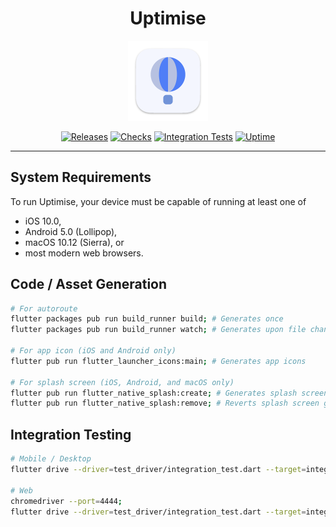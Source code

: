 <h1 align="center">Uptimise</h1>

<p align="center">
  <img src="https://github.com/uptimisers/uptimise/blob/main/macos/Runner/Assets.xcassets/AppIcon.appiconset/app_icon_512.png" alt="App Icon" width="128">
  <br>
</p>

<p align="center">
  <a href="https://github.com/uptimisers/uptimise/releases"><img src="https://img.shields.io/github/v/release/uptimisers/uptimise?include_prereleases" alt="Releases"></a>
  <a href="https://github.com/uptimisers/uptimise/actions/workflows/checks.yml"><img src="https://img.shields.io/github/workflow/status/uptimisers/uptimise/Checks/main?label=checks" alt="Checks"></a>
  <a href="https://github.com/uptimisers/uptimise/actions/workflows/integration-tests.yml"><img src="https://img.shields.io/github/workflow/status/uptimisers/uptimise/Integration%20Tests/main?label=integration%20tests" alt="Integration Tests"></a>
  <a href="https://stats.uptimerobot.com/EKGY3fWrrX"><img src="https://img.shields.io/uptimerobot/ratio/7/m788675632-34c4a32e58d037a3462a34dd" alt="Uptime"></a>
</p>

<hr>

## System Requirements

To run Uptimise, your device must be capable of running at least one of

- iOS 10.0,
- Android 5.0 (Lollipop),
- macOS 10.12 (Sierra), or
- most modern web browsers.

## Code / Asset Generation

```bash
# For autoroute
flutter packages pub run build_runner build; # Generates once
flutter packages pub run build_runner watch; # Generates upon file change

# For app icon (iOS and Android only)
flutter pub run flutter_launcher_icons:main; # Generates app icons

# For splash screen (iOS, Android, and macOS only)
flutter pub run flutter_native_splash:create; # Generates splash screen
flutter pub run flutter_native_splash:remove; # Reverts splash screen generation
```

## Integration Testing

```bash
# Mobile / Desktop
flutter drive --driver=test_driver/integration_test.dart --target=integration_test/app_test.dart -d [device_id];

# Web
chromedriver --port=4444;
flutter drive --driver=test_driver/integration_test.dart --target=integration_test/app_test.dart  -d web-server;
```
